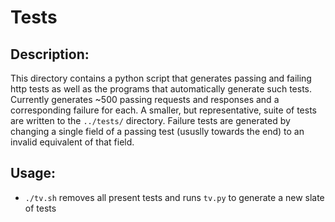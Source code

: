 # Tests

## Description:
This directory contains a python script that generates passing and failing http tests as well as the programs that automatically generate such tests.
Currently generates ~500 passing requests and responses and a corresponding failure for each.
A smaller, but representative, suite of tests are written to the `../tests/` directory.
Failure tests are generated by changing a single field of a passing test (ususlly towards the end) to an invalid equivalent of that field.

## Usage:

* `./tv.sh` removes all present tests and runs `tv.py` to generate a new slate of tests
